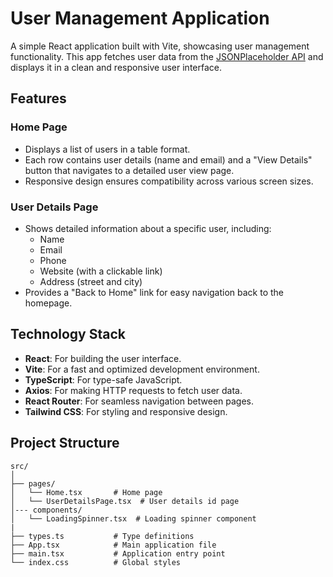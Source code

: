 # User Management Application  

A simple React application built with Vite, showcasing user management functionality. This app fetches user data from the [JSONPlaceholder API](https://jsonplaceholder.typicode.com) and displays it in a clean and responsive user interface.  

## Features  

### Home Page  
- Displays a list of users in a table format.  
- Each row contains user details (name and email) and a "View Details" button that navigates to a detailed user view page.  
- Responsive design ensures compatibility across various screen sizes.  

### User Details Page  
- Shows detailed information about a specific user, including:  
  - Name  
  - Email  
  - Phone  
  - Website (with a clickable link)  
  - Address (street and city)  
- Provides a "Back to Home" link for easy navigation back to the homepage.  

## Technology Stack  
- **React**: For building the user interface.  
- **Vite**: For a fast and optimized development environment.  
- **TypeScript**: For type-safe JavaScript.  
- **Axios**: For making HTTP requests to fetch user data.  
- **React Router**: For seamless navigation between pages.  
- **Tailwind CSS**: For styling and responsive design.  

## Project Structure  

```plaintext  
src/  
│  
├── pages/  
│   └── Home.tsx       # Home page   
│   └── UserDetailsPage.tsx  # User details id page
│--- components/  
│   └── LoadingSpinner.tsx  # Loading spinner component
|
├── types.ts           # Type definitions 
├── App.tsx            # Main application file  
├── main.tsx           # Application entry point  
└── index.css          # Global styles  
